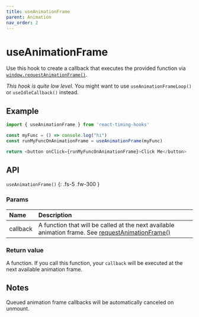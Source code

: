 ```yaml
---
title: useAnimationFrame
parent: Animation
nav_order: 2
---
```


# useAnimationFrame

Use this hook to create a callback that executes the provided function via [`window.requestAnimationFrame()`][raf-mdn].

_This hook is quite low level._ 
You might want to use `useAnimationFrameLoop()` or `useIdleCallback()` instead.

## Example

```javascript
import { useAnimationFrame } from 'react-timing-hooks'

const myFunc = () => console.log("hi")
const runMyFuncOnAnimationFrame = useAnimationFrame(myFunc)

return <button onClick={runMyFuncOnAnimationFrame}>Click Me</button>
```

## API

`useAnimationFrame()`
{: .fs-5 .fw-300 }

### Params

| Name             | Description                                                                                                                                                                        |
|:-----------------|:-----------------------------------------------------------------------------------------------------------------------------------------------------------------------------------|
| callback         | A function that will be called at the next available animation frame. See [requestAnimationFrame()](https://developer.mozilla.org/en-US/docs/Web/API/window/requestAnimationFrame) |

### Return value

A function. If you call this function, your `callback` will be executed at the next available animation frame.

## Notes

Queued animation frame callbacks will be automatically canceled on unmount.

[raf-mdn]: https://developer.mozilla.org/en-US/docs/Web/API/window/requestAnimationFrame
